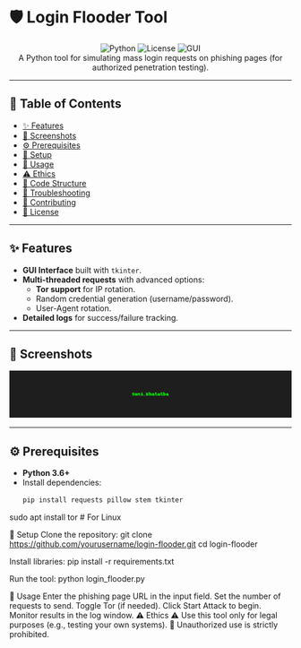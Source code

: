 # 🛡️ Login Flooder Tool

<div align="center">
  <img src="https://img.shields.io/badge/Python-3.6%2B-blue?logo=python" alt="Python">
  <img src="https://img.shields.io/badge/License-MIT-green" alt="License">
  <img src="https://img.shields.io/badge/GUI-Tkinter-yellow" alt="GUI">
  <br>
  A Python tool for simulating mass login requests on phishing pages (for authorized penetration testing).
</div>

---

## 📌 Table of Contents
- [✨ Features](#-features)
- [📸 Screenshots](#-screenshots)
- [⚙️ Prerequisites](#️-prerequisites)
- [🚀 Setup](#-setup)
- [🎯 Usage](#-usage)
- [⚠️ Ethics](#️-ethics)
- [📂 Code Structure](#-code-structure)
- [🔧 Troubleshooting](#-troubleshooting)
- [🤝 Contributing](#-contributing)
- [📜 License](#-license)

---

## ✨ Features
- **GUI Interface** built with `tkinter`.
- **Multi-threaded requests** with advanced options:
  - **Tor support** for IP rotation.
  - Random credential generation (username/password).
  - User-Agent rotation.
- **Detailed logs** for success/failure tracking.

---

## 📸 Screenshots
<div align="center">
  <img src="sami_banner.png" alt="Tool Interface" width="600">
</div>

---

## ⚙️ Prerequisites
- **Python 3.6+**
- Install dependencies:
  ```bash
  pip install requests pillow stem tkinter
sudo apt install tor  # For Linux

🚀 Setup
Clone the repository:
git clone https://github.com/yourusername/login-flooder.git
cd login-flooder

Install libraries:
pip install -r requirements.txt

Run the tool:
python login_flooder.py

🎯 Usage
Enter the phishing page URL in the input field.
Set the number of requests to send.
Toggle Tor (if needed).
Click Start Attack to begin.
Monitor results in the log window.
⚠️ Ethics
⚠️ Use this tool only for legal purposes (e.g., testing your own systems).
🚫 Unauthorized use is strictly prohibited.


